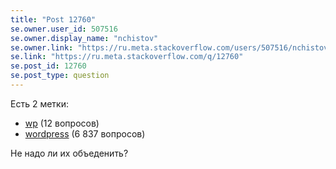 ```yaml
---
title: "Post 12760"
se.owner.user_id: 507516
se.owner.display_name: "nchistov"
se.owner.link: "https://ru.meta.stackoverflow.com/users/507516/nchistov"
se.link: "https://ru.meta.stackoverflow.com/q/12760"
se.post_id: 12760
se.post_type: question
---
```

<p>Есть 2 метки:</p>
<ul>
<li><a href="https://ru.stackoverflow.com/questions/tagged/wp" class="post-tag" title="показать вопросы с меткой [wp]" aria-label="показать вопросы с меткой [wp]" rel="tag" aria-labelledby="tag-wp-tooltip-container">wp</a> (12 вопросов)</li>
<li><a href="https://ru.stackoverflow.com/questions/tagged/wordpress" class="post-tag" title="показать вопросы с меткой [wordpress]" aria-label="показать вопросы с меткой [wordpress]" rel="tag" aria-labelledby="tag-wordpress-tooltip-container">wordpress</a> (6 837 вопросов)</li>
</ul>
<p>Не надо ли их объеденить?</p>
